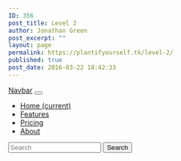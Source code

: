 ```yaml
---
ID: 356
post_title: Level 2
author: Jonathan Green
post_excerpt: ""
layout: page
permalink: https://plantifyourself.tk/level-2/
published: true
post_date: 2016-03-22 18:42:33
---
```

<a class="navbar-brand" href="#">Navbar</a>
<button class="navbar-toggler" type="button" data-toggle="collapse" data-target="#navbarColor01" aria-controls="navbarColor01" aria-expanded="false" aria-label="Toggle navigation">
<span class="navbar-toggler-icon"></span>
</button>
<div class="collapse navbar-collapse" id="navbarColor01">
<ul class="navbar-nav mr-auto">
 	<li class="nav-item active">
        <a class="nav-link" href="#">Home <span class="sr-only">(current)</span></a></li>
 	<li class="nav-item">
        <a class="nav-link" href="#">Features</a></li>
 	<li class="nav-item">
        <a class="nav-link" href="#">Pricing</a></li>
 	<li class="nav-item">
        <a class="nav-link" href="#">About</a></li>
</ul>
<form class="form-inline my-2 my-lg-0">
      <input class="form-control mr-sm-2" type="text" placeholder="Search">
<button class="btn btn-secondary my-2 my-sm-0" type="submit">Search</button>
</form></div>